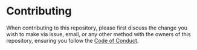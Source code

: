 # Contributing
When contributing to this repository, please first discuss the change you wish to make via issue, email, or any other method with the owners of this repository, ensuring you follow the [Code of Conduct](https://github.com/airchive/floatzel/blob/main/CODE_OF_CONDUCT.md).  
